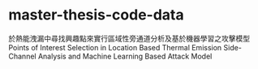 # master-thesis-code-data
於熱能洩漏中尋找興趣點來實行區域性旁通道分析及基於機器學習之攻擊模型
Points of Interest Selection in Location Based Thermal Emission Side-Channel Analysis and Machine Learning Based Attack Model
